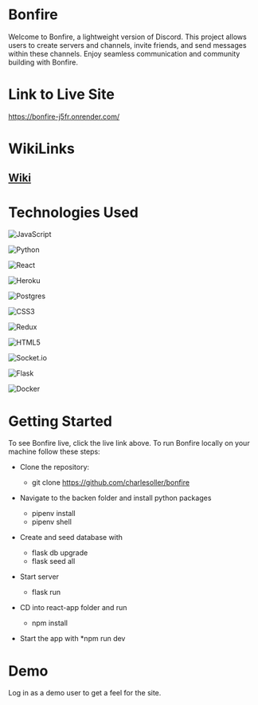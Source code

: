 # Bonfire
Welcome to Bonfire, a lightweight version of Discord. This project allows users to create servers and channels, invite friends, and send messages within these channels. Enjoy seamless communication and community building with Bonfire.


# Link to Live Site
https://bonfire-j5fr.onrender.com/


# WikiLinks
## [Wiki](https://github.com/charlesoller/bonfire/wiki/%F0%9F%94%A5--Welcome-to-Bonfire!)

# Technologies Used
![JavaScript](https://img.shields.io/badge/javascript-%23323330.svg?style=for-the-badge&logo=javascript&logoColor=%23F7DF1E)

![Python](https://img.shields.io/badge/python-3670A0?style=for-the-badge&logo=python&logoColor=ffdd54)

![React](https://img.shields.io/badge/react-%2320232a.svg?style=for-the-badge&logo=react&logoColor=%2361DAFB)

![Heroku](https://img.shields.io/badge/heroku-%23430098.svg?style=for-the-badge&logo=heroku&logoColor=white)

![Postgres](https://img.shields.io/badge/postgres-%23316192.svg?style=for-the-badge&logo=postgresql&logoColor=white)

![CSS3](https://img.shields.io/badge/css3-%231572B6.svg?style=for-the-badge&logo=css3&logoColor=white)

![Redux](https://img.shields.io/badge/redux-%23593d88.svg?style=for-the-badge&logo=redux&logoColor=white)

![HTML5](https://img.shields.io/badge/html5-%23E34F26.svg?style=for-the-badge&logo=html5&logoColor=white)

![Socket.io](https://img.shields.io/badge/Socket.io-black?style=for-the-badge&logo=socket.io&badgeColor=010101)

![Flask](https://img.shields.io/badge/flask-%23000.svg?style=for-the-badge&logo=flask&logoColor=white)

![Docker](https://img.shields.io/badge/docker-%230db7ed.svg?style=for-the-badge&logo=docker&logoColor=white)

# Getting Started

To see Bonfire live, click the live link above. To run Bonfire locally on your machine follow these steps:

* Clone the repository:
  * git clone https://github.com/charlesoller/bonfire

* Navigate to the backen folder and install python packages
   * pipenv install
   * pipenv shell

* Create and seed database with
   * flask db upgrade
   * flask seed all
   
* Start server
   * flask run
   
* CD into react-app folder and run
   * npm install
   
* Start the app with
   *npm run dev
   
  
# Demo
   
   Log in as a demo user to get a feel for the site.
   
